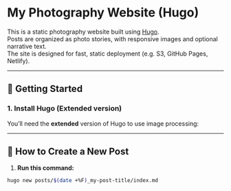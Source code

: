 # My Photography Website (Hugo)

This is a static photography website built using [Hugo](https://gohugo.io/).  
Posts are organized as photo stories, with responsive images and optional narrative text.  
The site is designed for fast, static deployment (e.g. S3, GitHub Pages, Netlify).

---

## 🚀 Getting Started

### 1. Install Hugo (Extended version)
You’ll need the **extended** version of Hugo to use image processing:

---

## 📝 How to Create a New Post

1. **Run this command:**

```bash
hugo new posts/$(date +%F)_my-post-title/index.md
